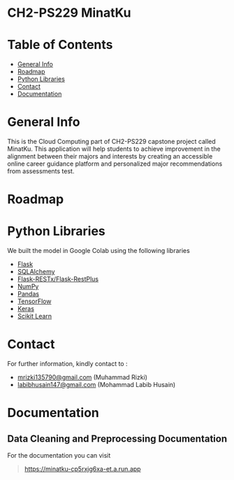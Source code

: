 # CH2-PS229 MinatKu

# Table of Contents
* [General Info](#general-info)
* [Roadmap](#roadmap)
* [Python Libraries](#python-libraries)
* [Contact](#contact)
* [Documentation](#documentation)

# General Info
This is the Cloud Computing part of CH2-PS229 capstone project called MinatKu. This application will help students to achieve improvement in the alignment between their majors and interests by creating an accessible online career guidance platform and personalized major recommendations from assessments test.

# Roadmap

# Python Libraries
We built the model in Google Colab using the following libraries
* [Flask](https://flask.palletsprojects.com/)
* [SQLAlchemy](https://www.sqlalchemy.org/)
* [Flask-RESTx/Flask-RestPlus](https://flask-restx.readthedocs.io/)
* [NumPy](https://numpy.org/)
* [Pandas](https://pandas.pydata.org/)
* [TensorFlow](https://www.tensorflow.org/)
* [Keras](https://keras.io/)
* [Scikit Learn](https://scikit-learn.org/stable/)

# Contact
For further information, kindly contact to :
- mrizki135790@gmail.com (Muhammad Rizki)
- labibhusain147@gmail.com (Mohammad Labib Husain)

# Documentation
## Data Cleaning and Preprocessing Documentation
For the documentation you can visit 
> https://minatku-cp5rxjg6xa-et.a.run.app
